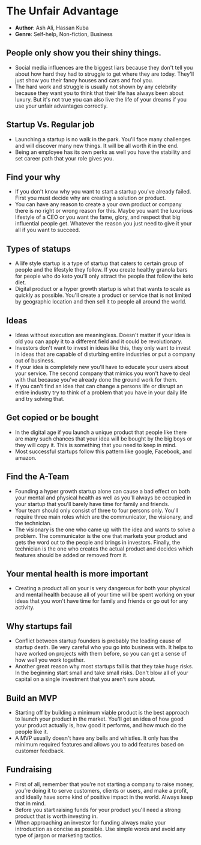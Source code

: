 # The Unfair Advantage

- **Author**: Ash Ali, Hassan Kuba
- **Genre**: Self-help, Non-fiction, Business

## People only show you their shiny things.

- Social media influences are the biggest liars because they don't tell you about how hard they had to struggle to get where they are today. They'll just show you their fancy houses and cars and fool you.
- The hard work and struggle is usually not shown by any celebrity because they want you to think that their life has always been about luxury. But it's not true you can also live the life of your dreams if you use your unfair advantages correctly.

## Startup Vs. Regular job
- Launching a startup is no walk in the park. You'll face many challenges and will discover many new things. It will be all worth it in the end.
- Being an employee has its own perks as well you have the stability and set career path that your role gives you.

## Find your why
- If you don't know why you want to start a startup you've already failed. First you must decide why are creating a solution or product.
- You can have any reason to create a your own product or company there is no right or wrong reason for this. Maybe you want the luxurious lifestyle of a CEO or you want the fame, glory, and respect that big influential people get. Whatever the reason you just need to give it your all if you want to succeed.

## Types of statups
- A life style startup is a type of startup that caters to certain group of people and the lifestyle they follow. If you create healthy granola bars for people who do keto you'll only attract the people that follow the keto diet.
- Digital product or a hyper growth startup is what that wants to scale as quickly as possible. You'll create a product or service that is not limited by geographic location and then sell it to people all around the world.

## Ideas
- Ideas without execution are meaningless. Doesn't matter if your idea is old you can apply it to a different field and it could be revolutionary.
- Investors don't want to invest in ideas like this, they only want to invest in ideas that are capable of disturbing entire industries or put a company out of business.
- If your idea is completely new you'll have to educate your users about your service. The second company that mimics you won't have to deal with that because you've already done the ground work for them.
- If you can't find an idea that can change a persons life or disrupt an entire industry try to think of a problem that you have in your daily life and try solving that.

## Get copied or be bought
- In the digital age if you launch a unique product that people like there are many such chances that your idea will be bought by the big boys or they will copy it. This is something that you need to keep in mind.
- Most successful startups follow this pattern like google, Facebook, and amazon. 

## Find the A-Team
- Founding a hyper growth startup alone can cause a bad effect on both your mental and physical health as well as you'll always be occupied in your startup that you'll barely have time for family and friends.
- Your team should only consist of three to four persons only. You'll require three main roles which are the communicator, the visionary, and the technician.
- The visionary is the one who came up with the idea and wants to solve a problem. The communicator is the one that markets your product and gets the word out to the people and brings in investors. Finally, the technician is the one who creates the actual product and decides which features should be added or removed from it.

## Your mental health is more important
- Creating a product all on your is very dangerous for both your physical and mental health because all of your time will be spent working on your ideas that you won't have time for family and friends or go out for any activity.

## Why startups fail
- Conflict between startup founders is probably the leading cause of startup death. Be very careful who you go into business with. It helps to have worked on projects with them before, so you can get a sense of how well you work together.
- Another great reason why most startups fail is that they take huge risks. In the beginning start small and take small risks. Don't blow all of your capital on a single investment that you aren't sure about.

## Build an MVP 
- Starting off by building a minimum viable product is the best approach to launch your product in the market. You'll get an idea of how good your product actually is, how good it performs, and how much do the people like it.
- A MVP usually doesn't have any bells and whistles. It only has the minimum required features and allows you to add features based on customer feedback.

## Fundraising
- First of all, remember that you’re not starting a company to raise money, you’re doing it to serve customers, clients or users, and make a profit, and ideally have some kind of positive impact in the world. Always keep that in mind.
- Before you start raising funds for your product you'll need a strong product that is worth investing in.
- When approaching an investor for funding always make your introduction as concise as possible. Use simple words and avoid any type of jargon or marketing tactics.

